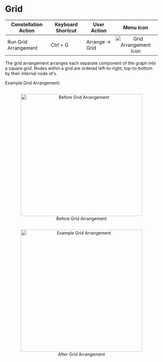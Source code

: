 # Grid

<table class="table table-striped">
<thead>
<tr class="header">
<th>Constellation Action</th>
<th>Keyboard Shortcut</th>
<th>User Action</th>
<th style="text-align: center;">Menu Icon</th>
</tr>
</thead>
<tbody>
<tr class="odd">
<td>Run Grid Arrangement</td>
<td>Ctrl + G</td>
<td>Arrange -&gt; Grid</td>
<td style="text-align: center;"><img src="../ext/docs/CoreArrangementPlugins/src/au/gov/asd/tac/constellation/plugins/arrangements/resources/arrangeInGrid.png" alt="Grid Arrangement Icon" /></td>
</tr>
</tbody>
</table>

The grid arrangement arranges each separate component of the graph into
a square grid. Nodes within a grid are ordered left-to-right,
top-to-bottom by their internal node id's.

Example Grid Arrangement:

<div style="text-align: center">
    <figure style = "display: inline-block">
        <img height=400 src="../ext/docs/CoreArrangementPlugins/src/au/gov/asd/tac/constellation/plugins/arrangements/resources/BeforeGridArrangement.png" alt="Before Grid Arrangement" />
        <figcaption>Before Grid Arrangement</figcaption>
    </figure>
    <figure style = "display: inline-block">
        <img height=400 src="../ext/docs/CoreArrangementPlugins/src/au/gov/asd/tac/constellation/plugins/arrangements/resources/GridArrangement.png" alt="Example Grid Arrangement" />
        <figcaption>After Grid Arrangement</figcaption>
    </figure>
</div>
